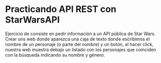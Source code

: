 # Practicando API REST con StarWarsAPI

Ejercicio de consiste en pedir información a un API pública de Star Wars.
Crear uns web donde aparezca una caja de texto donde escribimos el nombre de un personaje (o parte del nombre) y un botón, al hacer click, nuestra web muestra debajo un listado con los personajes que coinciden con la búsqueda indicando su nombre y género.
